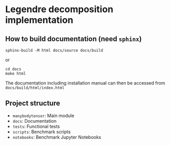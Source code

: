 # Legendre decomposition implementation

## How to build documentation (need `sphinx`)

```shell
sphinx-build -M html docs/source docs/build
```

or

```shell
cd docs
make html
```

The documentation including installation manual can then be accessed from `docs/build/html/index.html`

## Project structure

- `manybodytensor`: Main module
- `docs`: Documentation
- `tests`: Functional tests
- `scripts`: Benchmark scripts
- `notebooks`: Benchmark Jupyter Notebooks
